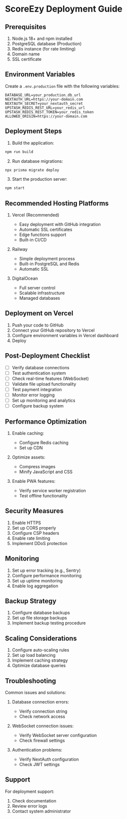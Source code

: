 # ScoreEzy Deployment Guide

## Prerequisites

1. Node.js 18+ and npm installed
2. PostgreSQL database (Production)
3. Redis instance (for rate limiting)
4. Domain name
5. SSL certificate

## Environment Variables

Create a `.env.production` file with the following variables:

```env
DATABASE_URL=your_production_db_url
NEXTAUTH_URL=https://your-domain.com
NEXTAUTH_SECRET=your_nextauth_secret
UPSTASH_REDIS_REST_URL=your_redis_url
UPSTASH_REDIS_REST_TOKEN=your_redis_token
ALLOWED_ORIGIN=https://your-domain.com
```

## Deployment Steps

1. Build the application:
```bash
npm run build
```

2. Run database migrations:
```bash
npx prisma migrate deploy
```

3. Start the production server:
```bash
npm start
```

## Recommended Hosting Platforms

1. Vercel (Recommended)
   - Easy deployment with GitHub integration
   - Automatic SSL certificates
   - Edge functions support
   - Built-in CI/CD

2. Railway
   - Simple deployment process
   - Built-in PostgreSQL and Redis
   - Automatic SSL

3. DigitalOcean
   - Full server control
   - Scalable infrastructure
   - Managed databases

## Deployment on Vercel

1. Push your code to GitHub
2. Connect your GitHub repository to Vercel
3. Configure environment variables in Vercel dashboard
4. Deploy

## Post-Deployment Checklist

- [ ] Verify database connections
- [ ] Test authentication system
- [ ] Check real-time features (WebSocket)
- [ ] Validate file upload functionality
- [ ] Test payment integration
- [ ] Monitor error logging
- [ ] Set up monitoring and analytics
- [ ] Configure backup system

## Performance Optimization

1. Enable caching:
   - Configure Redis caching
   - Set up CDN

2. Optimize assets:
   - Compress images
   - Minify JavaScript and CSS

3. Enable PWA features:
   - Verify service worker registration
   - Test offline functionality

## Security Measures

1. Enable HTTPS
2. Set up CORS properly
3. Configure CSP headers
4. Enable rate limiting
5. Implement DDoS protection

## Monitoring

1. Set up error tracking (e.g., Sentry)
2. Configure performance monitoring
3. Set up uptime monitoring
4. Enable log aggregation

## Backup Strategy

1. Configure database backups
2. Set up file storage backups
3. Implement backup testing procedure

## Scaling Considerations

1. Configure auto-scaling rules
2. Set up load balancing
3. Implement caching strategy
4. Optimize database queries

## Troubleshooting

Common issues and solutions:

1. Database connection errors:
   - Verify connection string
   - Check network access

2. WebSocket connection issues:
   - Verify WebSocket server configuration
   - Check firewall settings

3. Authentication problems:
   - Verify NextAuth configuration
   - Check JWT settings

## Support

For deployment support:
1. Check documentation
2. Review error logs
3. Contact system administrator